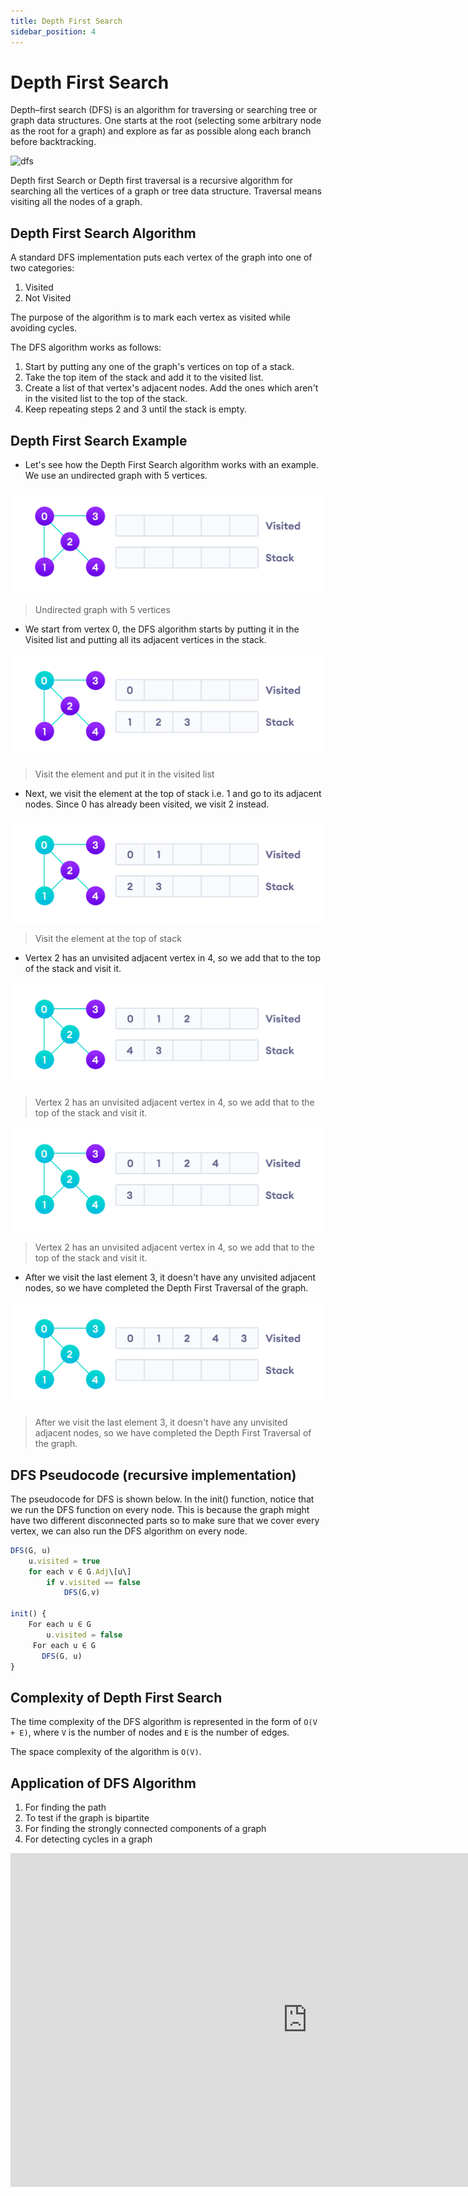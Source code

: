 ```yaml
---
title: Depth First Search
sidebar_position: 4
---
```

# Depth First Search

Depth–first search (DFS) is an algorithm for traversing or searching tree or graph data structures. One starts at the root (selecting some arbitrary node as the root for a graph) and explore as far as possible along each branch before backtracking.



![dfs](https://miro.medium.com/max/1000/0*plZ-x_Wuq0tc8mC5.gif)

Depth first Search or Depth first traversal is a recursive algorithm for searching all the vertices of a graph or tree data structure. Traversal means visiting all the nodes of a graph.


## Depth First Search Algorithm


A standard DFS implementation puts each vertex of the graph into one of two categories:

1.  Visited
2.  Not Visited

The purpose of the algorithm is to mark each vertex as visited while avoiding cycles.

The DFS algorithm works as follows:

1.  Start by putting any one of the graph's vertices on top of a stack.
2.  Take the top item of the stack and add it to the visited list.
3.  Create a list of that vertex's adjacent nodes. Add the ones which aren't in the visited list to the top of the stack.
4.  Keep repeating steps 2 and 3 until the stack is empty.



## Depth First Search Example

- Let's see how the Depth First Search algorithm works with an example. We use an undirected graph with 5 vertices.

![clipboard.png](mdtBf2LDJ-clipboard.png)

> Undirected graph with 5 vertices

- We start from vertex 0, the DFS algorithm starts by putting it in the Visited list and putting all its adjacent vertices in the stack.

![clipboard.png](mkE6dBn5O-clipboard.png)

> Visit the element and put it in the visited list

- Next, we visit the element at the top of stack i.e. 1 and go to its adjacent nodes. Since 0 has already been visited, we visit 2 instead.

![clipboard.png](cbhE2uWYX-clipboard.png)

> Visit the element at the top of stack


- Vertex 2 has an unvisited adjacent vertex in 4, so we add that to the top of the stack and visit it.

![clipboard.png](2enlz0WiB-clipboard.png)

> Vertex 2 has an unvisited adjacent vertex in 4, so we add that to the top of the stack and visit it.

![clipboard.png](bS-GV6U6E-clipboard.png)

> Vertex 2 has an unvisited adjacent vertex in 4, so we add that to the top of the stack and visit it.

- After we visit the last element 3, it doesn't have any unvisited adjacent nodes, so we have completed the Depth First Traversal of the graph.

![clipboard.png](QhEtQUDjq-clipboard.png)

> After we visit the last element 3, it doesn't have any unvisited adjacent nodes, so we have completed the Depth First Traversal of the graph.


## DFS Pseudocode (recursive implementation)

The pseudocode for DFS is shown below. In the init() function, notice that we run the DFS function on every node. This is because the graph might have two different disconnected parts so to make sure that we cover every vertex, we can also run the DFS algorithm on every node.

```js 
DFS(G, u)
    u.visited = true
    for each v ∈ G.Adj\[u\]
        if v.visited == false
            DFS(G,v)
     
init() {
    For each u ∈ G
        u.visited = false
     For each u ∈ G
       DFS(G, u)
}
```


## Complexity of Depth First Search

The time complexity of the DFS algorithm is represented in the form of `O(V + E)`, where `V` is the number of nodes and `E` is the number of edges.

The space complexity of the algorithm is `O(V)`.


## Application of DFS Algorithm

1.  For finding the path
2.  To test if the graph is bipartite
3.  For finding the strongly connected components of a graph
4.  For detecting cycles in a graph


<iframe width="950" height="534" src="https://www.youtube.com/embed/7fujbpJ0LB4?list=PLDV1Zeh2NRsDGO4--qE8yH72HFL1Km93P" title="Depth First Search Algorithm | Graph Theory" frameborder="0" allow="accelerometer; autoplay; clipboard-write; encrypted-media; gyroscope; picture-in-picture" allowfullscreen></iframe>
